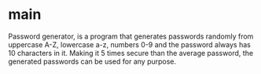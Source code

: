 # main
Password generator, is a program that generates passwords randomly from uppercase A-Z, lowercase a-z, numbers 0-9 and the password always has 10 characters in it. Making it 5 times secure than the average password, the generated passwords can be used for any purpose.
